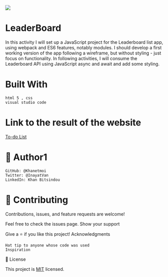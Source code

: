 ![](https://img.shields.io/badge/Microverse-blueviolet)

# LeaderBoard
In this activity I will set up a JavaScript project for the Leaderboard list app, using webpack and ES6 features, notably modules. I should develop a first working version of the app following a wireframe, but without styling - just focus on functionality. In following activities, I will consume the Leaderboard API using JavaScript async and await and add some styling.

# Built With

    html 5 , css
    visual studio code
    
# Link to the result of the website
 [ To-do List](https://khanetmoi.github.io/To-Do-list/)

# 👤 Author1

    GitHub: @Khanetmoi
    Twitter: @InayatVan
    LinkedIn: Khan Bitsindou



# 🤝 Contributing

Contributions, issues, and feature requests are welcome!

Feel free to check the issues page.
Show your support

Give a ⭐️ if you like this project!
Acknowledgments

    Hat tip to anyone whose code was used
    Inspiration
   

📝 License

This project is [MIT](./LICENSE) licensed.


